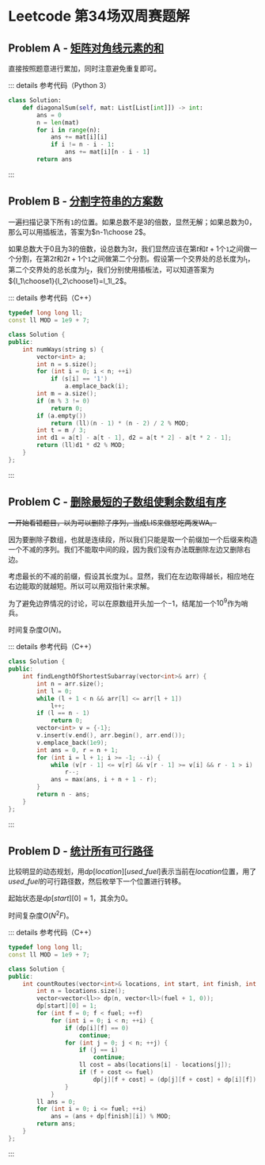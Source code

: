 # Leetcode 第34场双周赛题解

## Problem A - [矩阵对角线元素的和](https://leetcode.cn/problems/matrix-diagonal-sum/)

直接按照题意进行累加，同时注意避免重复即可。

::: details 参考代码（Python 3）

```python
class Solution:
    def diagonalSum(self, mat: List[List[int]]) -> int:
        ans = 0
        n = len(mat)
        for i in range(n):
            ans += mat[i][i]
            if i != n - i - 1:
                ans += mat[i][n - i - 1]
        return ans
```

:::

## Problem B - [分割字符串的方案数](https://leetcode.cn/problems/number-of-ways-to-split-a-string/)

一遍扫描记录下所有`1`的位置。如果总数不是$3$的倍数，显然无解；如果总数为$0$，那么可以用插板法，答案为$n-1\choose 2$。

如果总数大于$0$且为$3$的倍数，设总数为$3t$，我们显然应该在第$t$和$t+1$个`1`之间做一个分割，在第$2t$和$2t+1$个`1`之间做第二个分割。假设第一个交界处的总长度为$l_1$，第二个交界处的总长度为$l_2$，我们分别使用插板法，可以知道答案为${l_1\choose1}{l_2\choose1}=l_1l_2$。

::: details 参考代码（C++）

```cpp
typedef long long ll;
const ll MOD = 1e9 + 7;

class Solution {
public:
    int numWays(string s) {
        vector<int> a;
        int n = s.size();
        for (int i = 0; i < n; ++i)
            if (s[i] == '1')
                a.emplace_back(i);
        int m = a.size();
        if (m % 3 != 0)
            return 0;
        if (a.empty())
            return (ll)(n - 1) * (n - 2) / 2 % MOD;
        int t = m / 3;
        int d1 = a[t] - a[t - 1], d2 = a[t * 2] - a[t * 2 - 1];
        return (ll)d1 * d2 % MOD;
    }
};
```

:::

## Problem C - [删除最短的子数组使剩余数组有序](https://leetcode.cn/problems/shortest-subarray-to-be-removed-to-make-array-sorted/)

~~一开始看错题目，以为可以删除子序列，当成LIS来做怒吃两发WA。~~

因为要删除子数组，也就是连续段，所以我们只能是取一个前缀加一个后缀来构造一个不减的序列。我们不能取中间的段，因为我们没有办法既删除左边又删除右边。

考虑最长的不减的前缀，假设其长度为$L$。显然，我们在左边取得越长，相应地在右边能取的就越短。所以可以用双指针来求解。

为了避免边界情况的讨论，可以在原数组开头加一个$-1$，结尾加一个$10^9$作为哨兵。

时间复杂度$O(N)$。

::: details 参考代码（C++）

```cpp
class Solution {
public:
    int findLengthOfShortestSubarray(vector<int>& arr) {
        int n = arr.size();
        int l = 0;
        while (l + 1 < n && arr[l] <= arr[l + 1])
            l++;
        if (l == n - 1)
            return 0;
        vector<int> v = {-1};
        v.insert(v.end(), arr.begin(), arr.end());
        v.emplace_back(1e9);
        int ans = 0, r = n + 1;
        for (int i = l + 1; i >= -1; --i) {
            while (v[r - 1] <= v[r] && v[r - 1] >= v[i] && r - 1 > i)
                r--;
            ans = max(ans, i + n + 1 - r);
        }
        return n - ans;
    }
};
```

:::

## Problem D - [统计所有可行路径](https://leetcode.cn/problems/count-all-possible-routes/)

比较明显的动态规划，用$dp[location][used\_fuel]$表示当前在$location$位置，用了$used\_fuel$的可行路径数，然后枚举下一个位置进行转移。

起始状态是$dp[start][0]=1$，其余为$0$。

时间复杂度$O(N^2F)$。

::: details 参考代码（C++）

```cpp
typedef long long ll;
const ll MOD = 1e9 + 7;

class Solution {
public:
    int countRoutes(vector<int>& locations, int start, int finish, int fuel) {
        int n = locations.size();
        vector<vector<ll>> dp(n, vector<ll>(fuel + 1, 0));
        dp[start][0] = 1;
        for (int f = 0; f < fuel; ++f)
            for (int i = 0; i < n; ++i) {
                if (dp[i][f] == 0)
                    continue;
                for (int j = 0; j < n; ++j) {
                    if (j == i)
                        continue;
                    ll cost = abs(locations[i] - locations[j]);
                    if (f + cost <= fuel)
                        dp[j][f + cost] = (dp[j][f + cost] + dp[i][f]) % MOD;
                }
            }
        ll ans = 0;
        for (int i = 0; i <= fuel; ++i)
            ans = (ans + dp[finish][i]) % MOD;
        return ans;
    }
};
```

:::

<Utterances />
